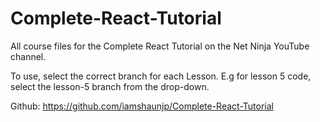 # Complete-React-Tutorial

All course files for the Complete React Tutorial on the Net Ninja YouTube channel.

To use, select the correct branch for each Lesson. E.g for lesson 5 code, select the lesson-5 branch from the drop-down.

Github: https://github.com/iamshaunjp/Complete-React-Tutorial
